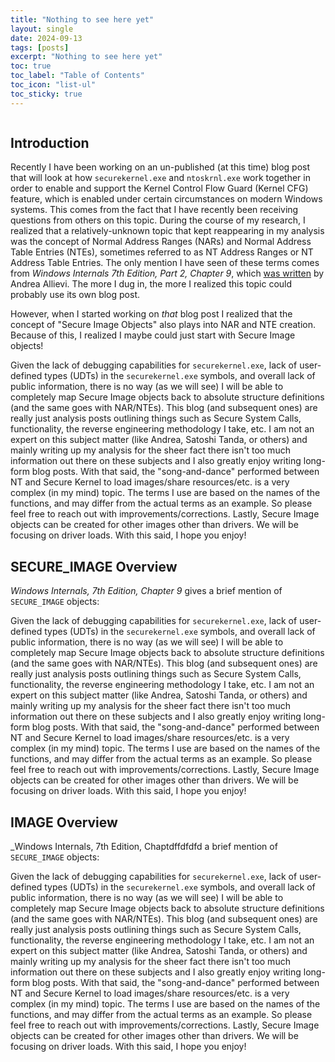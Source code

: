 ```yaml
---
title: "Nothing to see here yet"
layout: single
date: 2024-09-13
tags: [posts]
excerpt: "Nothing to see here yet"
toc: true
toc_label: "Table of Contents"
toc_icon: "list-ul"
toc_sticky: true
---
```

<img src="{{ site.url }}{{ site.baseurl }}/images/title_image.png" alt="">

## Introduction

Recently I have been working on an un-published (at this time) blog post that will look at how `securekernel.exe` and `ntoskrnl.exe` work together in order to enable and support the Kernel Control Flow Guard (Kernel CFG) feature, which is enabled under certain circumstances on modern Windows systems. This comes from the fact that I have recently been receiving questions from others on this topic. During the course of my research, I realized that a relatively-unknown topic that kept reappearing in my analysis was the concept of Normal Address Ranges (NARs) and Normal Address Table Entries (NTEs), sometimes referred to as NT Address Ranges or NT Address Table Entries. The only mention I have seen of these terms comes from _Windows Internals 7th Edition, Part 2, Chapter 9_, which [was written](https://x.com/aall86/status/1769795201415954442) by Andrea Allievi. The more I dug in, the more I realized this topic could probably use its own blog post.

However, when I started working on _that_ blog post I realized that the concept of "Secure Image Objects" also plays into NAR and NTE creation. Because of this, I realized I maybe could just start with Secure Image objects!

Given the lack of debugging capabilities for `securekernel.exe`, lack of user-defined types (UDTs) in the `securekernel.exe` symbols, and overall lack of public information, there is no way (as we will see) I will be able to completely map Secure Image objects back to absolute structure definitions (and the same goes with NAR/NTEs). This blog (and subsequent ones) are really just analysis posts outlining things such as Secure System Calls, functionality, the reverse engineering methodology I take, etc. I am not an expert on this subject matter (like Andrea, Satoshi Tanda, or others) and mainly writing up my analysis for the sheer fact there isn't too much information out there on these subjects and I also greatly enjoy writing long-form blog posts. With that said, the "song-and-dance" performed between NT and Secure Kernel to load images/share resources/etc. is a very complex (in my mind) topic. The terms I use are based on the names of the functions, and may differ from the actual terms as an example. So please feel free to reach out with improvements/corrections. Lastly, Secure Image objects can be created for other images other than drivers. We will be focusing on driver loads. With this said, I hope you enjoy!

## SECURE_IMAGE Overview

_Windows Internals, 7th Edition, Chapter 9_ gives a brief mention of `SECURE_IMAGE` objects:

Given the lack of debugging capabilities for `securekernel.exe`, lack of user-defined types (UDTs) in the `securekernel.exe` symbols, and overall lack of public information, there is no way (as we will see) I will be able to completely map Secure Image objects back to absolute structure definitions (and the same goes with NAR/NTEs). This blog (and subsequent ones) are really just analysis posts outlining things such as Secure System Calls, functionality, the reverse engineering methodology I take, etc. I am not an expert on this subject matter (like Andrea, Satoshi Tanda, or others) and mainly writing up my analysis for the sheer fact there isn't too much information out there on these subjects and I also greatly enjoy writing long-form blog posts. With that said, the "song-and-dance" performed between NT and Secure Kernel to load images/share resources/etc. is a very complex (in my mind) topic. The terms I use are based on the names of the functions, and may differ from the actual terms as an example. So please feel free to reach out with improvements/corrections. Lastly, Secure Image objects can be created for other images other than drivers. We will be focusing on driver loads. With this said, I hope you enjoy!

## IMAGE Overview

_Windows Internals, 7th Edition, Chaptdffdfdfd a brief mention of `SECURE_IMAGE` objects:

Given the lack of debugging capabilities for `securekernel.exe`, lack of user-defined types (UDTs) in the `securekernel.exe` symbols, and overall lack of public information, there is no way (as we will see) I will be able to completely map Secure Image objects back to absolute structure definitions (and the same goes with NAR/NTEs). This blog (and subsequent ones) are really just analysis posts outlining things such as Secure System Calls, functionality, the reverse engineering methodology I take, etc. I am not an expert on this subject matter (like Andrea, Satoshi Tanda, or others) and mainly writing up my analysis for the sheer fact there isn't too much information out there on these subjects and I also greatly enjoy writing long-form blog posts. With that said, the "song-and-dance" performed between NT and Secure Kernel to load images/share resources/etc. is a very complex (in my mind) topic. The terms I use are based on the names of the functions, and may differ from the actual terms as an example. So please feel free to reach out with improvements/corrections. Lastly, Secure Image objects can be created for other images other than drivers. We will be focusing on driver loads. With this said, I hope you enjoy!

